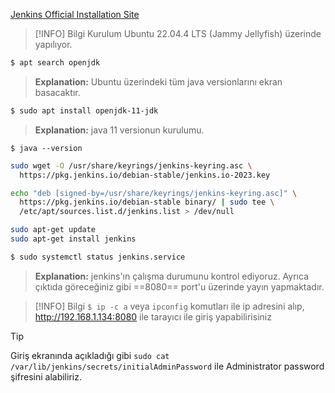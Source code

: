 [Jenkins Official Installation Site](https://www.jenkins.io/doc/book/installing/linux/)

>[!INFO] Bilgi
> Kurulum Ubuntu 22.04.4 LTS (Jammy Jellyfish) üzerinde yapılıyor.

```bash
$ apt search openjdk
```
> **Explanation:**
> Ubuntu üzerindeki tüm java versionlarını ekran basacaktır.

```bash
$ sudo apt install openjdk-11-jdk
```
> **Explanation:**
> java 11 versionun kurulumu.

```
$ java --version
```

```bash
sudo wget -O /usr/share/keyrings/jenkins-keyring.asc \
  https://pkg.jenkins.io/debian-stable/jenkins.io-2023.key
```

```bash
echo "deb [signed-by=/usr/share/keyrings/jenkins-keyring.asc]" \
  https://pkg.jenkins.io/debian-stable binary/ | sudo tee \
  /etc/apt/sources.list.d/jenkins.list > /dev/null
```

```bash
sudo apt-get update
sudo apt-get install jenkins
```

```bash
$ sudo systemctl status jenkins.service
```
> **Explanation:**
> jenkins'ın çalışma durumunu kontrol ediyoruz. Ayrıca çıktıda göreceğiniz gibi ==8080== port'u üzerinde yayın yapmaktadır.

>[!INFO] Bilgi
> `$ ip -c a` veya `ipconfig` komutları ile ip adresini alıp, http://192.168.1.134:8080 ile tarayıcı ile giriş yapabilirisiniz

> [!TIP]
> Giriş ekranında açıkladığı gibi `sudo cat /var/lib/jenkins/secrets/initialAdminPassword` ile Administrator password şifresini alabiliriz.



